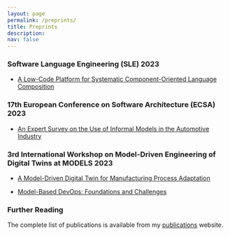 ```yaml
---
layout: page
permalink: /preprints/
title: Preprints
description: 
nav: false
---
```


### Software Language Engineering (SLE) 2023

- [A Low-Code Platform for Systematic Component-Oriented Language Composition](../downloads/preprints/2023/A_Low-Code_Platform_for_Systematic_Component-Oriented_Language_Composition.pdf)


### 17th European Conference on Software Architecture (ECSA) 2023

- [An Expert Survey on the Use of Informal Models in the Automotive Industry](../downloads/preprints/2023/An_Expert_Survey_on_the_Use_of_Informal_Models_in_the_Automotive_Industry.pdf)


### 3rd International Workshop on Model-Driven Engineering of Digital Twins at MODELS 2023

- [A Model-Driven Digital Twin for Manufacturing Process Adaptation](../downloads/preprints/2023/A_Model-Driven_Digital_Twin_for_Manufacturing_Process_Adaptation.pdf)

- [Model-Based DevOps: Foundations and Challenges](../downloads/preprints/2023/Model-Based_DevOps_-_Foundations_and_Challenges.pdf)


### Further Reading

The complete list of publications is available from my [publications](../publications/) website.